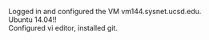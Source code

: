 Logged in and configured the VM vm144.sysnet.ucsd.edu.<br/>
Ubuntu 14.04!!<br/>
Configured vi editor, installed git.<br/>
